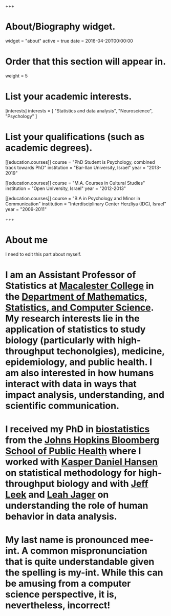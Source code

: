 +++
# About/Biography widget.
widget = "about"
active = true
date = 2016-04-20T00:00:00

# Order that this section will appear in.
weight = 5

# List your academic interests.
[interests]
  interests = [
    "Statistics and data analysis",
    "Neuroscience",
    "Psychology"
  ]

# List your qualifications (such as academic degrees).
[[education.courses]]
  course = "PhD Student is Psychology, combined track towards PhD"
  institution = "Bar-Ilan University, Israel"
  year = "2013-2019"

[[education.courses]]
  course = "M.A. Courses in Cultural Studies"
  institution = "Open University, Israel"
  year = "2012-2013"

[[education.courses]]
  course = "B.A in Psychology and Minor in Communication"
  institution = "Interdisciplinary Center Herzliya (IDC), Israel"
  year = "2009-2011"


+++

# About me

I need to edit this part about myself.

# I am an Assistant Professor of Statistics at [Macalester College](https://www.macalester.edu/) in the [Department of Mathematics, Statistics, and Computer Science](https://www.macalester.edu/mscs/). My research interests lie in the application of statistics to study biology (particularly with high-throughput techonolgies), medicine, epidemiology, and public health. I am also interested in how humans interact with data in ways that impact analysis, understanding, and scientific communication.
# 
# I received my PhD in [biostatistics](http://www.biostat.jhsph.edu/) from the [Johns Hopkins Bloomberg School of Public Health](https://www.jhsph.edu/) where I worked with [Kasper Daniel Hansen](http://www.hansenlab.org/) on statistical methodology for high-throughput biology and with [Jeff Leek](http://jtleek.com/) and [Leah Jager](https://www.jhsph.edu/faculty/directory/profile/2909/leah-r-jager) on understanding the role of human behavior in data analysis.
# 
# My last name is pronounced **mee-int**. A common mispronunciation that is quite understandable given the spelling is my-int. While this can be amusing from a computer science perspective, it is, nevertheless, incorrect!
